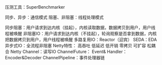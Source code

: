 压测工具：SuperBenchmarker

同步、异步：通信模式
阻塞、非阻塞：线程处理模式

同步阻塞：用户请求到达内核（挂起），内核读取数据，数据拷贝到用户，用户线程被唤醒
非阻塞IO：用户请求到达内核（不挂起），轮询观察是否拿到数据，内核把数据拷贝到用户，用户线程被唤醒
多路复用IO：Reactor（迎宾）
SEDA：EDA
异步式IO：全流程非阻塞
Netty特性：
    高吞吐
    低延迟
    低开销
    零拷贝
    可扩容
    松耦合
Netty
    Channel：读写IO
    ChannelFuture：
    Event& Handler：
    Encoder&Decoder 
    ChannelPipeline：事件处理器链